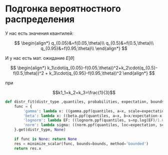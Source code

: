 <!-- Mathjax Support -->
<script type="text/javascript" async
  src="https://cdn.mathjax.org/mathjax/latest/MathJax.js?config=TeX-MML-AM_CHTML">
</script>

# Подгонка вероятностного распределения
У нас есть значения квантилей:

$$
\begin{align*}
q_{0.05}&=f(0.05,\theta)\\
q_{0.5}&=f(0.5,\theta)\\
q_{0.95}&=f(0.95,\theta)\\
\end{align*}
$$

И у нас есть мат. ожидание $E[\theta]$

$$
\begin{align*}
k_1\cdot(q_{0.05}-f(0.05,\theta))^2+k_2\cdot(q_{0.5}-f(0.5,\theta))^2 + k_3\cdot(q_{0.95}-f(0.95,\theta))^2 
\end{align*}
$$

при

$$k1_1=k_2=k_3=\frac{1}{3}$$


```python
def distr_fit(distr_type ,quantiles, probabilities, expectation, bounds=np.array([10*-3, 10**3])):
    func = {
        'gamma': lambda x: ((gamma.ppf(quantiles, a=x, scale=expectation/x)-probabilities)**2).sum(),
        'beta': lambda x: ((beta.ppf(quantiles, a=x, b=x/expectation-x)-probabilities)**2).sum(),
        'lognorm': lambda EF: ((lognorm.ppf(quantiles, s=np.log(EF)/1.6449, scale = expectation)-probabilities)**2).sum(),
        'norm': lambda sigma: ((norm.ppf(quantiles, loc=expectation, scale=sigma)-probabilities)**2).sum()
    }.get(distr_type, None)
    
    if func is None: return None
    res = minimize_scalar(func, bounds=bounds, method='bounded')
    return res.x
```
